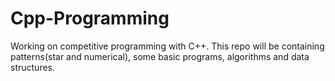 # Cpp-Programming
Working on competitive programming with C++. This repo will be containing patterns(star and numerical), some basic programs, algorithms and data structures. 
